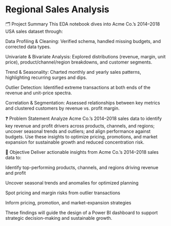 #  Regional Sales Analysis
🗂️ Project Summary
This EDA notebook dives into Acme Co.’s 2014–2018 USA sales dataset through:

Data Profiling & Cleaning: Verified schema, handled missing budgets, and corrected data types.

Univariate & Bivariate Analysis: Explored distributions (revenue, margin, unit price), product/channel/region breakdowns, and customer segments.

Trend & Seasonality: Charted monthly and yearly sales patterns, highlighting recurring surges and dips.

Outlier Detection: Identified extreme transactions at both ends of the revenue and unit-price spectra.

Correlation & Segmentation: Assessed relationships between key metrics and clustered customers by revenue vs. profit margin.

❓ Problem Statement
Analyze Acme Co.’s 2014–2018 sales data to identify key revenue and profit drivers across products, channels, and regions; uncover seasonal trends and outliers; and align performance against budgets. Use these insights to optimize pricing, promotions, and market expansion for sustainable growth and reduced concentration risk.

🎯 Objective
Deliver actionable insights from Acme Co.’s 2014–2018 sales data to:

Identify top-performing products, channels, and regions driving revenue and profit

Uncover seasonal trends and anomalies for optimized planning

Spot pricing and margin risks from outlier transactions

Inform pricing, promotion, and market-expansion strategies

These findings will guide the design of a Power BI dashboard to support strategic decision-making and sustainable growth.
